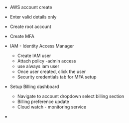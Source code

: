  -  AWS account create
 - Enter valid details only
 - Create root account
 - Create MFA
 - IAM  - Identity Access Manager
	 - Create IAM user
	 - Attach policy -admin access
	 - use always iam user 
	 - Once user created, click the user 
	 - Security credentials tab for MFA setup
 - Setup Billing dashboard

	 - Navigate to account dropdown select billing section
	 - Billing preference update
	 - Cloud watch  - monitoring service 
*

<!--stackedit_data:
eyJoaXN0b3J5IjpbLTE2NTEyNDEwOTcsLTQ5ODI3NzExOSwxNj
AyOTM1MzQxLC0xODI0NTY5MjczLDg5NDA3MDk4MF19
-->